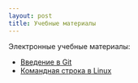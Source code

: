 ```yaml
---
layout: post
title: Учебные материалы
---
```


Электронные учебные материалы:
* [Введение в Git](https://wolodyx.github.io/git-intro)
* [Командная строка в Linux](https://wolodyx.github.io/unixshell)

